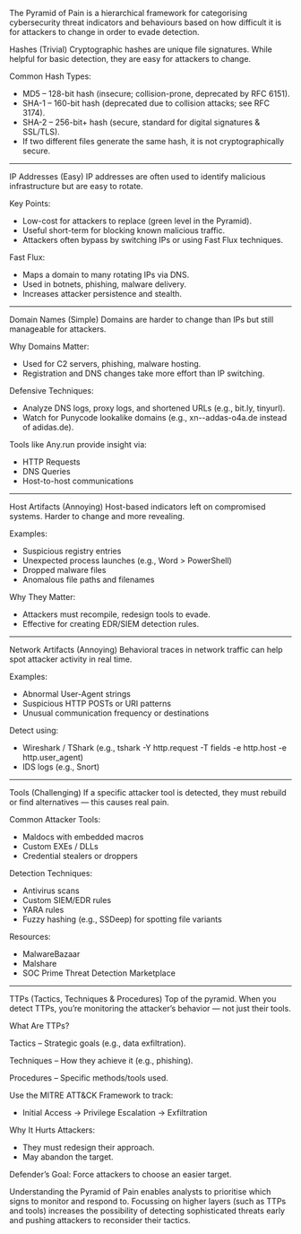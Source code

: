 The Pyramid of Pain is a hierarchical framework for categorising cybersecurity threat indicators and behaviours based on how difficult it is for attackers to change in order to evade detection.


Hashes (Trivial)
Cryptographic hashes are unique file signatures. While helpful for basic detection, they are easy for attackers to change.

Common Hash Types:
- MD5 – 128-bit hash (insecure; collision-prone, deprecated by RFC 6151).
- SHA-1 – 160-bit hash (deprecated due to collision attacks; see RFC 3174).
- SHA-2 – 256-bit+ hash (secure, standard for digital signatures & SSL/TLS).
- If two different files generate the same hash, it is not cryptographically secure.

----------------------------------------------------------------------------------------------

IP Addresses (Easy)
IP addresses are often used to identify malicious infrastructure but are easy to rotate.

Key Points:
- Low-cost for attackers to replace (green level in the Pyramid).
- Useful short-term for blocking known malicious traffic.
- Attackers often bypass by switching IPs or using Fast Flux techniques.

Fast Flux:
- Maps a domain to many rotating IPs via DNS.
- Used in botnets, phishing, malware delivery.
- Increases attacker persistence and stealth.

----------------------------------------------------------------------------------------------

Domain Names (Simple)
Domains are harder to change than IPs but still manageable for attackers.

Why Domains Matter:
- Used for C2 servers, phishing, malware hosting.
- Registration and DNS changes take more effort than IP switching.

Defensive Techniques:
- Analyze DNS logs, proxy logs, and shortened URLs (e.g., bit.ly, tinyurl).
- Watch for Punycode lookalike domains (e.g., xn--addas-o4a.de instead of adidas.de).

Tools like Any.run provide insight via:
- HTTP Requests
- DNS Queries
- Host-to-host communications

----------------------------------------------------------------------------------------------

Host Artifacts (Annoying)
Host-based indicators left on compromised systems. Harder to change and more revealing.

Examples:
- Suspicious registry entries
- Unexpected process launches (e.g., Word > PowerShell)
- Dropped malware files
- Anomalous file paths and filenames

Why They Matter:
- Attackers must recompile, redesign tools to evade.
- Effective for creating EDR/SIEM detection rules.

----------------------------------------------------------------------------------------------

Network Artifacts (Annoying)
Behavioral traces in network traffic can help spot attacker activity in real time.

Examples:
- Abnormal User-Agent strings
- Suspicious HTTP POSTs or URI patterns
- Unusual communication frequency or destinations

Detect using:
- Wireshark / TShark (e.g., tshark -Y http.request -T fields -e http.host -e http.user_agent)
- IDS logs (e.g., Snort)

----------------------------------------------------------------------------------------------

Tools (Challenging)
If a specific attacker tool is detected, they must rebuild or find alternatives — this causes real pain.

Common Attacker Tools:
- Maldocs with embedded macros
- Custom EXEs / DLLs
- Credential stealers or droppers

Detection Techniques:
- Antivirus scans
- Custom SIEM/EDR rules
- YARA rules
- Fuzzy hashing (e.g., SSDeep) for spotting file variants

Resources:
- MalwareBazaar
- Malshare
- SOC Prime Threat Detection Marketplace

----------------------------------------------------------------------------------------------

TTPs (Tactics, Techniques & Procedures)
Top of the pyramid. When you detect TTPs, you’re monitoring the attacker’s behavior — not just their tools.

What Are TTPs?

Tactics – Strategic goals (e.g., data exfiltration).

Techniques – How they achieve it (e.g., phishing).

Procedures – Specific methods/tools used.
 
Use the MITRE ATT&CK Framework to track:
- Initial Access → Privilege Escalation → Exfiltration

Why It Hurts Attackers:
- They must redesign their approach.
- May abandon the target.

Defender’s Goal: Force attackers to choose an easier target.

Understanding the Pyramid of Pain enables analysts to prioritise which signs to monitor and respond to. Focussing on higher layers (such as TTPs and tools) increases the possibility of detecting sophisticated threats early and pushing attackers to reconsider their tactics.
